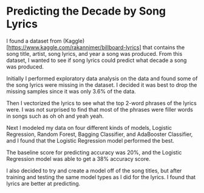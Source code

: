 # Predicting the Decade by Song Lyrics

I found a dataset from (Kaggle)[https://www.kaggle.com/rakannimer/billboard-lyrics] that contains the song title, artist, song lyrics, and year a song was produced. From this dataset, I wanted to see if song lyrics could predict what decade a song was produced.

Initially I performed exploratory data analysis on the data and found some of the song lyrics were missing in the dataset. I decided it was best to drop the missing samples since it was only 3.6% of the data.

Then I vectorized the lyrics to see what the top 2-word phrases of the lyrics were. I was not surprised to find that most of the phrases were filler words in songs such as oh oh and yeah yeah.

Next I modeled my data on four different kinds of models, Logistic Regression, Random Forest, Bagging Classifier, and AdaBooster Classifier, and I found that the Logistic Regression model performed the best.

The baseline score for predicting accuracy was 20%, and the Logistic Regression model was able to get a 38% accuracy score.

I also decided to try and create a model off of the song titles, but after training and testing the same model types as I did for the lyrics. I found that lyrics are better at predicting. 
